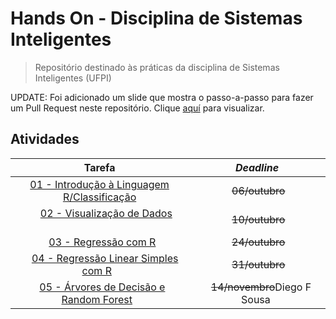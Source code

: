 # Hands On - Disciplina de Sistemas Inteligentes

> Repositório destinado às práticas da disciplina de Sistemas Inteligentes (UFPI)

UPDATE: Foi adicionado um slide que mostra o passo-a-passo para fazer um Pull Request neste repositório. Clique [aquí](https://github.com/diegofsousa/HandsOnSistemasInteligentes/blob/master/Tutorial%20Git%20e%20GitHub%20para%20a%20Turma%20de%20Sistemas%20Inteligentes.pdf) para visualizar.

## Atividades

<center>

|                 Tarefa                 | *Deadline* |
|:--------------------------------------:|:-----------:|
| [01 - Introdução à Linguagem R/Classificação](./Prática%2001/) |    ~~06/outubro~~   |
|          [02 - Visualização de Dados](./Prática%2002/)         |    ~~10/outubro~~   |
|             [03 - Regressão com R](./Prática%2003/)            |    ~~24/outubro~~   |
|     [04 - Regressão Linear Simples com R](./Prática%2004/)     |    ~~31/outubro~~   |
|   [05 - Árvores de Decisão e Random Forest](./Prática%2005/)   |    ~~14/novembro~~Diego F Sousa  |
</center>
